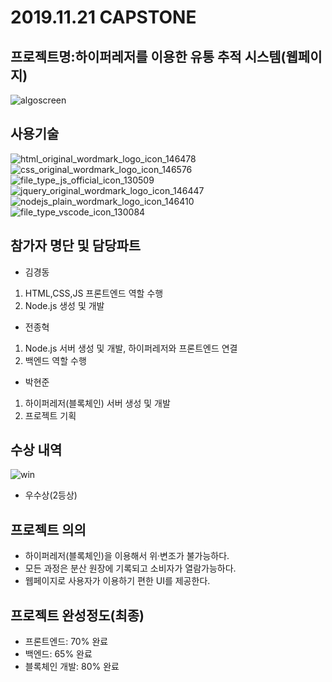 # 2019.11.21 CAPSTONE
## 프로젝트명:하이퍼레저를 이용한 유통 추적 시스템(웹페이지)

![algoscreen](https://user-images.githubusercontent.com/48907339/99373472-c95f3500-2904-11eb-845a-c092307bb75a.png)


## 사용기술

![html_original_wordmark_logo_icon_146478](https://user-images.githubusercontent.com/48907339/101194205-049d8a00-36a1-11eb-8fa9-498a9603d45b.png)![css_original_wordmark_logo_icon_146576](https://user-images.githubusercontent.com/48907339/101194211-06ffe400-36a1-11eb-8615-0a3d352bd73c.png)![file_type_js_official_icon_130509](https://user-images.githubusercontent.com/48907339/101194729-b6d55180-36a1-11eb-88b0-f3c91df05e55.png)![jquery_original_wordmark_logo_icon_146447](https://user-images.githubusercontent.com/48907339/101198550-fa7e8a00-36a6-11eb-8e6d-cbbf88792b99.png)![nodejs_plain_wordmark_logo_icon_146410](https://user-images.githubusercontent.com/48907339/101194757-c05eb980-36a1-11eb-8f4e-0c571ab197f0.png)![file_type_vscode_icon_130084](https://user-images.githubusercontent.com/48907339/101195939-770f6980-36a3-11eb-9056-6369e19696ff.png)


## 참가자 명단 및 담당파트

- 김경동
1. HTML,CSS,JS 프론트엔드 역할 수행
2. Node.js 생성 및 개발

- 전종혁

1. Node.js 서버 생성 및 개발, 하이퍼레저와 프론트엔드 연결
2. 백엔드 역할 수행

- 박현준

1. 하이퍼레저(블록체인) 서버 생성 및 개발
2. 프로젝트 기획

## 수상 내역

![win](https://user-images.githubusercontent.com/48907339/99374379-ddeffd00-2905-11eb-8eb5-fd0b4a91abf9.jpg)

- 우수상(2등상)

## 프로젝트 의의

- 하이퍼레저(블록체인)을 이용해서 위·변조가 불가능하다.
- 모든 과정은 분산 원장에 기록되고 소비자가 열람가능하다.
- 웹페이지로 사용자가 이용하기 편한 UI를 제공한다.

## 프로젝트 완성정도(최종)

- 프론트엔드: 70% 완료
- 백엔드: 65% 완료
- 블록체인 개발: 80% 완료
